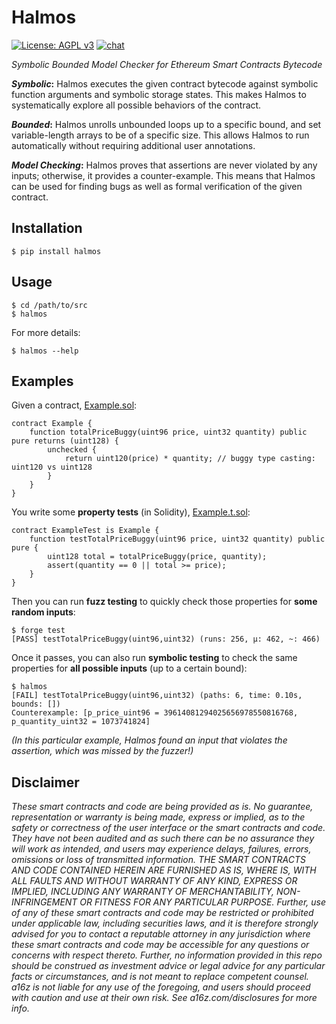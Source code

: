 # Halmos

[![License: AGPL v3](https://img.shields.io/badge/License-AGPL_v3-blue.svg)](https://www.gnu.org/licenses/agpl-3.0)
[![chat](https://img.shields.io/badge/chat-telegram-blue)](https://t.me/+4UhzHduai3MzZmUx)

_Symbolic Bounded Model Checker for Ethereum Smart Contracts Bytecode_

**_Symbolic_:** Halmos executes the given contract bytecode against symbolic function arguments and symbolic storage states. This makes Halmos to systematically explore all possible behaviors of the contract.

**_Bounded_:** Halmos unrolls unbounded loops up to a specific bound, and set variable-length arrays to be of a specific size. This allows Halmos to run automatically without requiring additional user annotations.

**_Model Checking_:** Halmos proves that assertions are never violated by any inputs; otherwise, it provides a counter-example. This means that Halmos can be used for finding bugs as well as formal verification of the given contract.

## Installation

```
$ pip install halmos
```

## Usage

```
$ cd /path/to/src
$ halmos
```

For more details:
```
$ halmos --help
```

## Examples

Given a contract, [Example.sol](examples/src/Example.sol):
```solidity
contract Example {
    function totalPriceBuggy(uint96 price, uint32 quantity) public pure returns (uint128) {
        unchecked {
            return uint120(price) * quantity; // buggy type casting: uint120 vs uint128
        }
    }
}
```

You write some **property tests** (in Solidity), [Example.t.sol](examples/test/Example.t.sol):
```solidity
contract ExampleTest is Example {
    function testTotalPriceBuggy(uint96 price, uint32 quantity) public pure {
        uint128 total = totalPriceBuggy(price, quantity);
        assert(quantity == 0 || total >= price);
    }
}
```

Then you can run **fuzz testing** to quickly check those properties for **some random inputs**:
```
$ forge test
[PASS] testTotalPriceBuggy(uint96,uint32) (runs: 256, μ: 462, ~: 466)
```

Once it passes, you can also run **symbolic testing** to check the same properties for **all possible inputs** (up to a certain bound):
```
$ halmos
[FAIL] testTotalPriceBuggy(uint96,uint32) (paths: 6, time: 0.10s, bounds: [])
Counterexample: [p_price_uint96 = 39614081294025656978550816768, p_quantity_uint32 = 1073741824]
```

_(In this particular example, Halmos found an input that violates the assertion, which was missed by the fuzzer!)_

## Disclaimer

_These smart contracts and code are being provided as is. No guarantee, representation or warranty is being made, express or implied, as to the safety or correctness of the user interface or the smart contracts and code. They have not been audited and as such there can be no assurance they will work as intended, and users may experience delays, failures, errors, omissions or loss of transmitted information. THE SMART CONTRACTS AND CODE CONTAINED HEREIN ARE FURNISHED AS IS, WHERE IS, WITH ALL FAULTS AND WITHOUT WARRANTY OF ANY KIND, EXPRESS OR IMPLIED, INCLUDING ANY WARRANTY OF MERCHANTABILITY, NON-INFRINGEMENT OR FITNESS FOR ANY PARTICULAR PURPOSE. Further, use of any of these smart contracts and code may be restricted or prohibited under applicable law, including securities laws, and it is therefore strongly advised for you to contact a reputable attorney in any jurisdiction where these smart contracts and code may be accessible for any questions or concerns with respect thereto. Further, no information provided in this repo should be construed as investment advice or legal advice for any particular facts or circumstances, and is not meant to replace competent counsel. a16z is not liable for any use of the foregoing, and users should proceed with caution and use at their own risk. See a16z.com/disclosures for more info._
